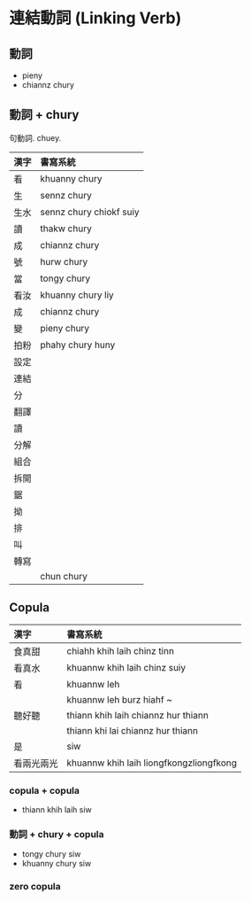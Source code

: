 # 連結動詞 (Linking Verb)

## 動詞

* pieny
* chiannz chury

## 動詞 + chury

句動詞. chuey.

| 漢字 | 書寫系統 |
| :--- | :--- |
| 看 | khuanny chury |
| 生 | sennz chury |
| 生水 | sennz chury chiokf suiy |
| 讀 | thakw chury |
| 成 | chiannz chury |
| 號 | hurw chury |
| 當 | tongy chury |
| 看汝 | khuanny chury liy |
| 成 | chiannz chury |
| 變 | pieny chury |
| 拍粉 | phahy chury huny |
| 設定 ||
| 連結 ||
| 分 ||
| 翻譯 ||
| 讀 ||
| 分解 ||
| 組合 ||
| 拆開 ||
| 鋸 ||
| 拗 ||
| 排 ||
| 叫 ||
| 轉寫 ||
|| chun chury |

## Copula

| 漢字 | 書寫系統 |
| :--- | :--- |
| 食真甜 | chiahh khih laih chinz tinn |
| 看真水 | khuannw khih laih chinz suiy |
| 看 | khuannw leh |
|| khuannw leh burz hiahf ~ |
| 聽好聽 | thiann khih laih chiannz hur thiann |
|| thiann khi lai chiannz hur thiann |
| 是 | siw |
| 看兩光兩光 | khuannw khih laih liongfkongzliongfkong |

### copula + copula

* thiann khih laih siw

### 動詞 + chury + copula

* tongy chury siw
* khuanny chury siw

### zero copula
